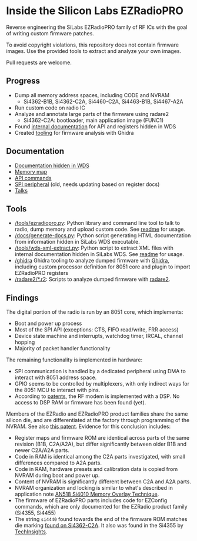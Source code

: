 # Inside the Silicon Labs EZRadioPRO

Reverse engineering the SiLabs EZRadioPRO family of RF ICs with the goal of writing custom firmware patches.

To avoid copyright violations, this repository does not contain firmware images. Use the provided tools to extract and analyze your own images.

Pull requests are welcome.

## Progress

- Dump all memory address spaces, including CODE and NVRAM
  - Si4362-B1B, Si4362-C2A, Si4460-C2A, Si4463-B1B, Si4467-A2A
- Run custom code on radio IC
- Analyze and annotate large parts of the firmware using radare2
  - Si4362-C2A: bootloader, main application image (FUNC1)
- Found [internal documentation](docs/wds-xml-docs.md) for API and registers hidden in WDS
- Created [tooling](ghidra/README.md) for firmware analysis with Ghidra

## Documentation

- [Documentation hidden in WDS](docs/wds-xml-docs.md)
- [Memory map](docs/memory-map.md)
- [API commands](docs/api-cmd.md)
- [SPI peripheral](docs/spi.md) (old, needs updating based on register docs)
- [Talks](talks)

## Tools

- [/tools/ezradiopro.py](tools/ezradiopro.py): Python library and command line tool to talk to radio, dump memory and upload custom code. See [readme](tools/README.md) for usage.
- [/docs/generate-docs.py](docs/generate-docs.py): Python script generating HTML documentation from information hidden in SiLabs WDS executable.
- [/tools/wds-xml-extract.py](tools/wds-xml-extract.py): Python script to extract XML files with internal documentation hidden in SiLabs WDS. See [readme](tools/README.md) for usage.
- [/ghidra](ghidra) Ghidra tooling to analyze dumped firmware with [Ghidra](https://ghidra-sre.org/), including custom processor definition for 8051 core and plugin to import EZRadioPRO registers
- [/radare2/\*.r2](radare2): Scripts to analyze dumped firmware with [radare2](https://github.com/radareorg/radare2).

## Findings

The digital portion of the radio is run by an 8051 core, which implements:
- Boot and power up process
- Most of the SPI API (exceptions: CTS, FIFO read/write, FRR access)
- Device state machine and interrupts, watchdog timer, IRCAL, channel hopping
- Majority of packet handler functionality

The remaining functionality is implemented in hardware: 
- SPI communication is handled by a dedicated peripheral using DMA to interact with 8051 address space.
- GPIO seems to be controlled by multiplexers, with only indirect ways for the 8051 MCU to interact with pins.
- According to [patents](https://patents.google.com/patent/US8050313B2), the RF modem is implemented with a DSP. No access to DSP RAM or firmware has been found (yet).

Members of the EZRadio and EZRadioPRO product families share the same silicon die, and are differentiated at the factory through programming of the NVRAM. See also [this patent](https://patents.google.com/patent/US7613913B2/en). Evidence for this conclusion includes:
- Register maps and firmware ROM are identical across parts of the same revision (B1B, C2A/A2A), but differ significantly between older B1B and newer C2A/A2A parts.
- Code in RAM is identical among the C2A parts investigated, with small differences compared to A2A parts.
- Code in RAM, hardware presets and calibration data is copied from NVRAM during boot and power up.
- Content of NVRAM is significantly different between C2A and A2A parts.
- NVRAM organization and locking is similar to what's described in application note [AN518 Si4010 Memory Overlay Technique](https://www.silabs.com/documents/public/application-notes/AN518.pdf).
- The firmware of EZRadioPRO parts includes code for EZConfig commands, which are only documented for the EZRadio product family (Si4355, Si4455)
- The string `si4440` found towards the end of the firmware ROM matches die marking [found on Si4362-C2A](https://github.com/astuder/Inside-EZRadioPRO/blob/master/img/Si4362-C2A-marking.jpg). It also was found in the Si4355 by [TechInsights](http://www.techinsights.com/reports-and-subscriptions/open-market-reports/Report-Profile/?ReportKey=FAR-1606-804).
